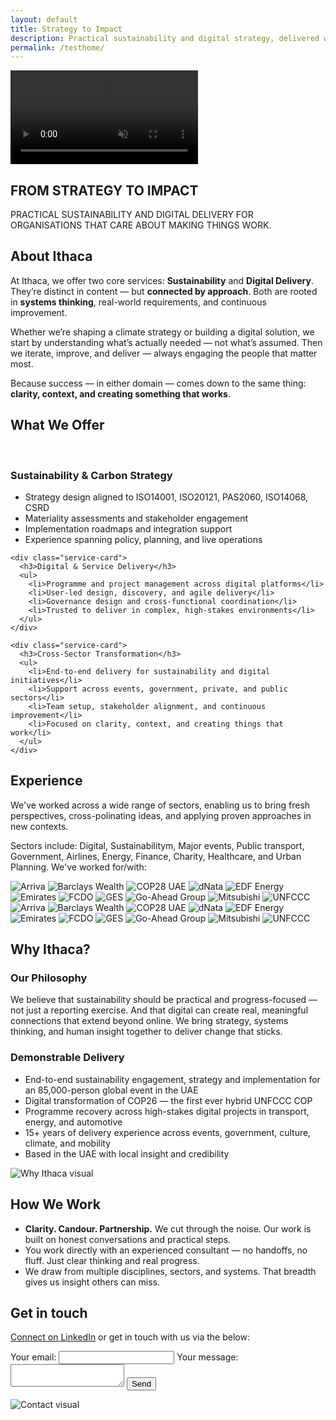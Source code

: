 ```yaml
---
layout: default
title: Strategy to Impact
description: Practical sustainability and digital strategy, delivered with clarity and purpose.
permalink: /testhome/
---
```


<style>
/* TESTING STUFF */

/* Section Title formatting 
TRY: Area Extended force caps
WITH:                         */
.alter-sect-title {
  text-transform: uppercase;
}

.alter-hero-shadow {
  text-shadow:
    /* H offset, V offset, blur radius, (colour, opacity) */
    0 4px 12px rgba(254, 148, 0, 0.9);
}
</style>

<section id="hero" class="section-hero">
  <div class="hero-video-wrapper">
    <video autoplay loop muted playsinline class="hero-video">
      <source src="/assets/videos/hero-river-sml.mp4?v=1" type="video/mp4">
      Your browser does not support the video tag.
    </video>
    <div class="hero-content alter-sect-title">
      <h1>From Strategy to Impact</h1>
      <p>Practical sustainability and digital delivery for organisations that care about making things work.</p>
    </div>
  </div>
</section>

<section id="about" class="section">
  <div class="section-title">
    <h2>About Ithaca</h2>
  </div>
  <div class="section-flex">
    <div class="text">
      <p>At Ithaca, we offer two core services: <strong>Sustainability</strong> and <strong>Digital Delivery</strong>. They’re distinct in content — but <strong>connected by approach</strong>. Both are rooted in <strong>systems thinking</strong>, real-world requirements, and continuous improvement.</p>
      <p>Whether we’re shaping a climate strategy or building a digital solution, we start by understanding what’s actually needed — not what’s assumed. Then we iterate, improve, and deliver — always engaging the people that matter most.</p>
      <p>Because success — in either domain — comes down to the same thing: <strong>clarity, context, and creating something that works</strong>.</p>
    </div>

  </div>
</section>

<section id="services" class="section-services highlighted">
  <div class="section-title">
    <h2>What We Offer</h2>
    <br>
  </div>
  <div class="services-grid">
    <div class="service-card">
      <h3>Sustainability & Carbon Strategy</h3>
      <ul>
        <li>Strategy design aligned to ISO14001, ISO20121, PAS2060, ISO14068, CSRD</li>
        <li>Materiality assessments and stakeholder engagement</li>
        <li>Implementation roadmaps and integration support</li>
        <li>Experience spanning policy, planning, and live operations</li>
      </ul>
    </div>
    
    <div class="service-card">
      <h3>Digital & Service Delivery</h3>
      <ul>
        <li>Programme and project management across digital platforms</li>
        <li>User-led design, discovery, and agile delivery</li>
        <li>Governance design and cross-functional coordination</li>
        <li>Trusted to deliver in complex, high-stakes environments</li>
      </ul>
    </div>
    
    <div class="service-card">
      <h3>Cross-Sector Transformation</h3>
      <ul>
        <li>End-to-end delivery for sustainability and digital initiatives</li>
        <li>Support across events, government, private, and public sectors</li>
        <li>Team setup, stakeholder alignment, and continuous improvement</li>
        <li>Focused on clarity, context, and creating things that work</li>
      </ul>
    </div>
  </div>
</section>

<section id="experience" class="section-split-right with-background">
  <div class="section-title">
    <h2>Experience</h2>
  </div>
  <div class="section-flex">
    <div class="text">
      <p>We've worked across a wide range of sectors, enabling us to bring fresh perspectives, cross-polinating ideas, and applying proven approaches in new contexts.</p>
      <p>Sectors include: Digital, Sustainabilitym, Major events, Public transport, Government, Airlines, Energy, Finance, Charity, Healthcare, and Urban Planning.  We've worked for/with:</p>
      <div class="brand-logo-scroll">
  <div class="scroll-track">
    <!-- First set of logos -->
    <div class="logo-group">
      <img src="/assets/images/xplogos/xpLogo_arriva.jpg" alt="Arriva" />
      <img src="/assets/images/xplogos/xpLogo_BarclaysWealth.png" alt="Barclays Wealth" />
      <img src="/assets/images/xplogos/xpLogo_COP28_2.webp" alt="COP28 UAE" />
      <img src="/assets/images/xplogos/xplogo_dnata.png" alt="dNata" />
      <img src="/assets/images/xplogos/xpLogo_EDF.png" alt="EDF Energy" />
      <img src="/assets/images/xplogos/xpLogo_Emirates.png" alt="Emirates" />
      <img src="/assets/images/xplogos/xpLogo_FCDO2.png" alt="FCDO" />
      <img src="/assets/images/xplogos/xpLogo_GES.jpeg" alt="GES" />
      <img src="/assets/images/xplogos/xpLogo_Go_Ahead_logo.png" alt="Go-Ahead Group" />
      <img src="/assets/images/xplogos/xpLogo_mitsubishi.png" alt="Mitsubishi" />
      <img src="/assets/images/xplogos/xpLogo_UNFCCC.png" alt="UNFCCC" />
    </div>
    <!-- Duplicate set for seamless loop -->
    <div class="logo-group">
      <img src="/assets/images/xplogos/xpLogo_arriva.jpg" alt="Arriva" />
      <img src="/assets/images/xplogos/xpLogo_BarclaysWealth.png" alt="Barclays Wealth" />
      <img src="/assets/images/xplogos/xpLogo_COP28_2.webp" alt="COP28 UAE" />
      <img src="/assets/images/xplogos/xplogo_dnata.png" alt="dNata" />
      <img src="/assets/images/xplogos/xpLogo_EDF.png" alt="EDF Energy" />
      <img src="/assets/images/xplogos/xpLogo_Emirates.png" alt="Emirates" />
      <img src="/assets/images/xplogos/xpLogo_FCDO2.png" alt="FCDO" />
      <img src="/assets/images/xplogos/xpLogo_GES.jpeg" alt="GES" />
      <img src="/assets/images/xplogos/xpLogo_Go_Ahead_logo.png" alt="Go-Ahead Group" />
      <img src="/assets/images/xplogos/xpLogo_mitsubishi.png" alt="Mitsubishi" />
      <img src="/assets/images/xplogos/xpLogo_UNFCCC.png" alt="UNFCCC" />
    </div>
  </div>
</div>
    </div>
  </div>
</section>

<section id="why" class="section-split-right highlighted">
  <div class="section-title">
     <h2>Why Ithaca?</h2>
  </div>
  <div class="section-flex">
    <div class="text">
      <h3>Our Philosophy</h3>
      <p>We believe that sustainability should be practical and progress-focused — not just a reporting exercise. And that digital can create real, meaningful connections that extend beyond online. We bring strategy, systems thinking, and human insight together to deliver change that sticks.</p>
      <h3>Demonstrable Delivery</h3>
      <ul>
        <li>End-to-end sustainability engagement, strategy and implementation for an 85,000-person global event in the UAE</li>
        <li>Digital transformation of COP26 — the first ever hybrid UNFCCC COP</li>
        <li>Programme recovery across high-stakes digital projects in transport, energy, and automotive</li>
        <li>15+ years of delivery experience across events, government, culture, climate, and mobility</li>
        <li>Based in the UAE with local insight and credibility</li>
      </ul>
    </div>
    <div class="image">
      <img src="/assets/images/whyithaca.png" alt="Why Ithaca visual" class="content-img img-medium img-bordered">
    </div>
  </div>
</section>

<section id="how" class="section-split-left">
  <div class="section-flex">
  <div class="section-title">
      <h2>How We Work</h2>
  </div>
    <div class="text">
      <ul>
        <li><strong>Clarity. Candour. Partnership.</strong> We cut through the noise. Our work is built on honest conversations and practical steps.</li>
        <li>You work directly with an experienced consultant — no handoffs, no fluff. Just clear thinking and real progress.</li>
        <li>We draw from multiple disciplines, sectors, and systems. That breadth gives us insight others can miss.</li>
      </ul>
    </div>
  </div>
</section>

<section id="contact" class="section-contact highlighted">
  <div class="section-wrapper">
    <div class="section-title">
      <h2>Get in touch</h2>
    </div>
    <div class="section-flex">
      <div class="contact-content">
        <p>
          <a href="https://www.linkedin.com/in/ashbladon/" target="_blank">Connect on LinkedIn</a><span> or get in touch with us via the below:</span>
        </p>
        <form action="https://formspree.io/f/xanozvan" method="POST" class="contact-form">
          <label for="contact-email">Your email:</label>
          <input type="email" id="contact-email" name="email" required>
          <label for="contact-message">Your message:</label>
          <textarea id="contact-message" name="message" required></textarea>
          <input type="text" name="_gotcha" style="display:none" tabindex="-1" aria-hidden="true">
          <button type="submit">Send</button>
        </form>
      </div>
      <div class="contact-image">
        <img src="/assets/images/contact.webp" alt="Contact visual" class="content-img img-medium img-bordered">
      </div>
    </div>
  </div>
</section>
